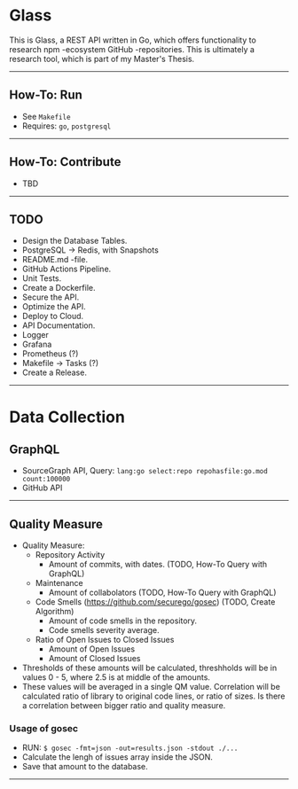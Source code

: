 # Glass

This is Glass, a REST API written in Go, which offers functionality to research npm -ecosystem GitHub -repositories. This is ultimately a research tool, which is part of my Master's Thesis.

---

## How-To: Run

- See `Makefile`
- Requires: `go`, `postgresql`

---

## How-To: Contribute

- TBD

---

## TODO

- Design the Database Tables.
- PostgreSQL -> Redis, with Snapshots
- README.md -file.
- GitHub Actions Pipeline.
- Unit Tests.
- Create a Dockerfile.
- Secure the API.
- Optimize the API.
- Deploy to Cloud.
- API Documentation.
- Logger
- Grafana
- Prometheus (?)
- Makefile -> Tasks (?)
- Create a Release.

---

# Data Collection

## GraphQL

- SourceGraph API, Query: `lang:go select:repo repohasfile:go.mod count:100000`
- GitHub API

---

## Quality Measure

- Quality Measure:
    - Repository Activity
        - Amount of commits, with dates. (TODO, How-To Query with GraphQL)
    - Maintenance
        - Amount of collabolators (TODO, How-To Query with GraphQL)
    - Code Smells (https://github.com/securego/gosec) (TODO, Create Algorithm)
        - Amount of code smells in the repository.
        - Code smells severity average.
    - Ratio of Open Issues to Closed Issues
        - Amount of Open Issues
        - Amount of Closed Issues
- Thresholds of these amounts will be calculated, threshholds will be in values 0 - 5, where 2.5 is at middle of the amounts.
- These values will be averaged in a single QM value. Correlation will be calculated ratio of library to original code lines, or ratio of sizes. Is there a correlation between bigger ratio and quality measure.

### Usage of gosec

- RUN: `$ gosec -fmt=json -out=results.json -stdout ./...`
- Calculate the lengh of issues array inside the JSON.
- Save that amount to the database.

---